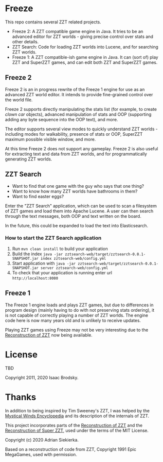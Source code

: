 # Freeze

This repo contains several ZZT related projects.

* Freeze 2: A ZZT compatible game engine in Java. It tries to be an advanced editor for ZZT
  worlds - giving precise control over stats and other details.
* ZZT Search: Code for loading ZZT worlds into Lucene, and for searching ZZT worlds.
* Freeze 1: A ZZT compatible-ish game engine in Java. It can (sort of) play ZZT and SuperZZT
  games, and can edit both ZZT and SuperZZT games.

## Freeze 2

Freeze 2 is an in progress rewrite of the Freeze 1 engine for use as an advanced
ZZT world editor. It intends to provide fine-grained control over the world file.

Freeze 2 supports directly manipulating the stats list (for example, to create *clown car*
objects), advanced manipulation of stats and OOP (supporting adding any byte sequence
into the OOP text), and more.

The editor supports several view modes to quickly understand ZZT worlds - including modes
for walkability, presence of stats or OOP, SuperZZT maximum possible visible window, and
more.

At this time Freeze 2 does not support any gameplay. Freeze 2 is also useful for
extracting text and data from ZZT worlds, and for programmatically generating
ZZT worlds.

## ZZT Search

* Want to find that one game with the guy who says that one thing?
* Want to know how many ZZT worlds have bathrooms in them?
* Want to find easter eggs?

Enter the "ZZT Search" application, which can be used to scan a filesystem of
ZZT games and load them into Apache Lucene. A user can then search through the
text messages, both OOP and text written on the board.

In the future, this could be expanded to load the text into Elasticsearch.

### How to start the ZZT Search application

1. Run `mvn clean install` to build your application
1. Build the index `java -jar zztsearch-web/target/zztsearch-0.0.1-SNAPSHOT.jar index zztsearch-web/config.yml`
1. Start application with `java -jar zztsearch-web/target/zztsearch-0.0.1-SNAPSHOT.jar server zztsearch-web/config.yml`
1. To check that your application is running enter url `http://localhost:8080`

## Freeze 1

The Freeze 1 engine loads and plays ZZT games, but due to differences in program
design (mainly having to do with not preserving stats ordering), it is not
capable of correctly playing a number of ZZT worlds. The engine code here is
now many years old and is unlikely to receive updates.

Playing ZZT games using Freeze may not be very interesting due to the
[Reconstruction of ZZT](https://github.com/asiekierka/reconstruction-of-zzt) now being
available.

# License

TBD

Copyright 2011, 2020 Isaac Brodsky.

# Thanks

In addition to being inspired by Tim Sweeney's ZZT, I was helped by the
[Mystical Winds Encyclopedia](https://museumofzzt.com/file/m/Mwencv14.zip)
and its description of the internals of ZZT.

This project incorporates parts of the [Reconstruction of ZZT](https://github.com/asiekierka/reconstruction-of-zzt)
and the [Reconstruction of Super ZZT](https://github.com/asiekierka/reconstruction-of-super-zzt), used under the
terms of the MIT License.

Copyright (c) 2020 Adrian Siekierka.

Based on a reconstruction of code from ZZT,
Copyright 1991 Epic MegaGames, used with permission.
